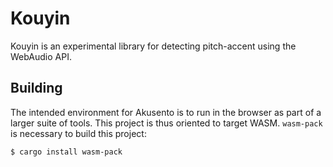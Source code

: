 # Kouyin 

Kouyin is an experimental library for detecting pitch-accent using the WebAudio API.

## Building 

The intended environment for Akusento is to run in the browser as part of a larger suite of tools. 
This project is thus oriented to target WASM. `wasm-pack` is necessary to build this project:

```bash
$ cargo install wasm-pack
```
